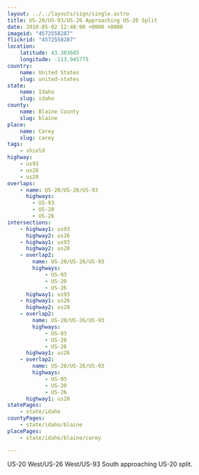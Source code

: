 ```yaml
---
layout: ../../layouts/sign/single.astro
title: US-20/US-93/US-26 Approaching US-20 Split
date: 2010-05-02 12:48:00 +0000 +0000
imageid: "4572558287"
flickrid: "4572558287"
location:
    latitude: 43.303685
    longitude: -113.945775
country:
    name: United States
    slug: united-states
state:
    name: Idaho
    slug: idaho
county:
    name: Blaine County
    slug: blaine
place:
    name: Carey
    slug: carey
tags:
    - shield
highway:
    - us93
    - us26
    - us20
overlaps:
    - name: US-20/US-26/US-93
      highways:
        - US-93
        - US-20
        - US-26
intersections:
    - highway1: us93
      highway2: us26
    - highway1: us93
      highway2: us20
    - overlap2:
        name: US-20/US-26/US-93
        highways:
            - US-93
            - US-20
            - US-26
      highway1: us93
    - highway1: us26
      highway2: us20
    - overlap2:
        name: US-20/US-26/US-93
        highways:
            - US-93
            - US-20
            - US-26
      highway1: us26
    - overlap2:
        name: US-20/US-26/US-93
        highways:
            - US-93
            - US-20
            - US-26
      highway1: us20
statePages:
    - state/idaho
countyPages:
    - state/idaho/blaine
placePages:
    - state/idaho/blaine/carey

---
```

US-20 West/US-26 West/US-93 South approaching US-20 split.